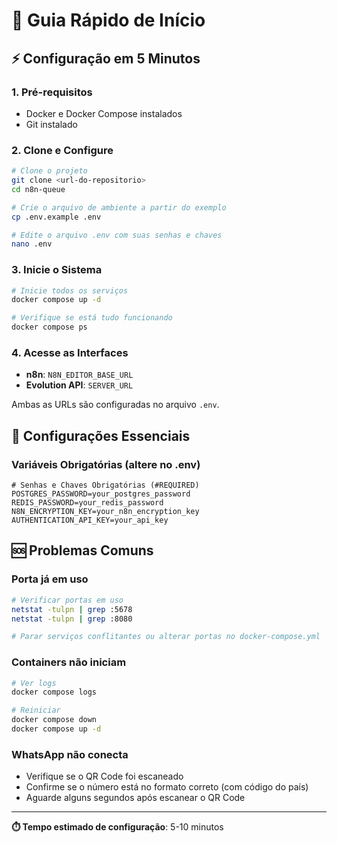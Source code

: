 # 🚀 Guia Rápido de Início

## ⚡ Configuração em 5 Minutos

### 1. Pré-requisitos

- Docker e Docker Compose instalados
- Git instalado

### 2. Clone e Configure

```bash
# Clone o projeto
git clone <url-do-repositorio>
cd n8n-queue

# Crie o arquivo de ambiente a partir do exemplo
cp .env.example .env

# Edite o arquivo .env com suas senhas e chaves
nano .env
```

### 3. Inicie o Sistema

```bash
# Inicie todos os serviços
docker compose up -d

# Verifique se está tudo funcionando
docker compose ps
```

### 4. Acesse as Interfaces

- **n8n**: `N8N_EDITOR_BASE_URL`
- **Evolution API**: `SERVER_URL`

Ambas as URLs são configuradas no arquivo `.env`.

## 🔧 Configurações Essenciais

### Variáveis Obrigatórias (altere no .env)

```env
# Senhas e Chaves Obrigatórias (#REQUIRED)
POSTGRES_PASSWORD=your_postgres_password
REDIS_PASSWORD=your_redis_password
N8N_ENCRYPTION_KEY=your_n8n_encryption_key
AUTHENTICATION_API_KEY=your_api_key
```

## 🆘 Problemas Comuns

### Porta já em uso

```bash
# Verificar portas em uso
netstat -tulpn | grep :5678
netstat -tulpn | grep :8080

# Parar serviços conflitantes ou alterar portas no docker-compose.yml
```

### Containers não iniciam

```bash
# Ver logs
docker compose logs

# Reiniciar
docker compose down
docker compose up -d
```

### WhatsApp não conecta

- Verifique se o QR Code foi escaneado
- Confirme se o número está no formato correto (com código do país)
- Aguarde alguns segundos após escanear o QR Code

---

**⏱️ Tempo estimado de configuração**: 5-10 minutos
